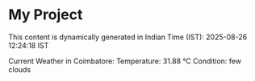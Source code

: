 # My Project

This content is dynamically generated in Indian Time (IST): 2025-08-26 12:24:18 IST


Current Weather in Coimbatore:
Temperature: 31.88 °C
Condition: few clouds
